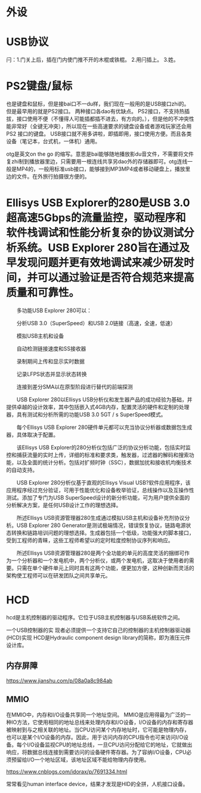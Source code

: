 # 外设

# USB协议

闩：1.门关上后，插在门内使门推不开的木棍或铁棍。 2.用闩插上。 3.姓。

# PS2键盘/鼠标
也是键盘和鼠标，但是接bai口不一du样，我们现在一般用的是USB接口zhi的。但是最早用的就是PS2接口。
两种接口各dao有优缺点。
PS2接口，不支持热插拔，接口使用不便（不懂得人可能插都插不进去，有方向的。），但是他的不冲突性能非常好（全键无冲突），所以现在一些高速要求的键盘设备或者游戏玩家还会用PS2 接口的键盘。
USB接口就不用多讲啦，即插即用，接口使用方便。而且各类设备（笔记本，台式机，一体机）通用。

otg是英文on the go 的缩写。意思是bai能够随地播放影du音文件，不需要将文件复zhi制到播放器里边，只需要用一根连线共享另dao外的存储器即可。otg连线一般是MP4的，一般用标准usb接口，能够接到MP3MP4或者移动硬盘上，播放里边的文件。在外旅行拍摄很方便的。

# Ellisys USB Explorer的280是USB 3.0超高速5Gbps的流量监控，驱动程序和软件栈调试和性能分析复杂的协议测试分析系统。USB Explorer 280旨在通过及早发现问题并更有效地调试来减少研发时间，并可以通过验证是否符合规范来提高质量和可靠性。

　　多功能USB Explorer 280可以：

　　分析USB 3.0（SuperSpeed）和USB 2.0链接（高速，全速，低速）

　　模拟USB主机和设备

　　自动检测链接速度和SS接收器

　　录制期间上传和显示实时数据

　　记录LFPS状态并显示状态转换

　　连接到差分SMA以在原型阶段进行替代的前端探测

　　USB Explorer 280以Ellisys USB分析仪和发生器产品的成功经验为基础，并提供卓越的设计效率，其中包括嵌入式4GB内存，配置灵活的硬件和定制的处理器，具有测试和分析所需的功能USB 3.0 5GT / s SuperSpeed模式。

　　每个Ellisys USB Explorer 280硬件单元都可以充当协议分析器或数据包生成器，具体取决于配置。

　　该Ellisys USB Explorer的280分析仪包括广泛的协议分析功能，包括实时监控和捕获流量的实时上传，详细的标准和要求类，触发器，过滤器的解码和搜索功能，以及全面的统计分析。包括对扩频时钟（SSC），数据加扰和接收机均衡技术的自动支持。

　　USB Explorer 280分析仪基于直观的Ellisys Visual USB?软件应用程序，该应用程序经过充分验证，可用于性能优化和设备枚举验证，总线操作以及互操作性测试。添加了专门为USB SuperSpeed设计的新分析功能，可为用户提供全面的分析解决方案，是任何USB设计工作的理想选择。

　　所述Ellisys USB资源管理器280生成通过模拟USB主机和设备补充剂协议分析。USB Explorer 280 Generator是测试极端情况，错误恢复协议，链路电源状态转换和链路培训问题的理想选择。生成器包括一个低级，功能强大的脚本接口，受到工程师的青睐，这些工程师希望以的定时粒度控制协议序列和响应。

　　所述Ellisys USB资源管理器280是两个全功能的单元的高度灵活的捆绑可作为一个分析器和一个发电机中，两个分析仪，或两个发电机，这取决于使用者的需要。只需在单个硬件单元上同时具有这两个功能，便更加方便，这种创新而灵活的架构使工程师可以在研发团队之间共享单元。

# HCD
hcd是主机控制器的驱动程序。它位于USB主机控制器与USB系统软件之间。

一个USB控制器的实
现者必须提供一个支持它自己的控制器的主机控制器驱动器(HCD)实现
HCD是Hydraulic component design library的简称，即为液压元件设计库。

## 内存屏障
https://www.jianshu.com/p/08a0a8c984ab

## MMIO
在MMIO中，内存和I/O设备共享同一个地址空间。 MMIO是应用得最为广泛的一种IO方法，它使用相同的地址总线来处理内存和I/O设备，I/O设备的内存和寄存器被映射到与之相关联的地址。当CPU访问某个内存地址时，它可能是物理内存，也可以是某个I/O设备的内存。因此，用于访问内存的CPU指令也可来访问I/O设备。每个I/O设备监视CPU的地址总线，一旦CPU访问分配给它的地址，它就做出响应，将数据总线连接到需要访问的设备硬件寄存器。为了容纳I/O设备，CPU必须预留给I/O一个地址区域，该地址区域不能给物理内存使用。

https://www.cnblogs.com/idorax/p/7691334.html


常常看见human interface device，结果才发现是HID的全拼，人机接口设备。



